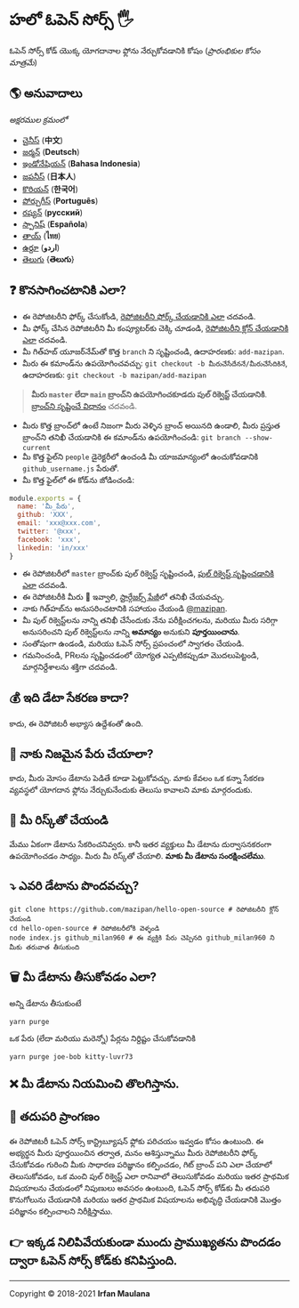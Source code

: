 # హలో ఓపెన్ సోర్స్ 🖐️

ఓపెన్ సోర్స్ కోడ్ యొక్క యోగదానాల ఫ్లోను నేర్చుకోవడానికి కోషం (_ప్రారంభికుల కోసం మాత్రమే_)

## 🌎 అనువాదాలు

_అక్షరముల క్రమంలో_

- [చైనీస్](./translations/README-CHI.md) (**中文**)
- [జర్మన్](./translations/README-DE.md) (**Deutsch**)
- [ఇండోనేషియన్](./translations/README-ID.md) (**Bahasa Indonesia**)
- [జపనీస్](./translations/README-JP.md) (**日本人**)
- [కొరియన్](./translations/README-KR.md) (**한국어**)
- [పోర్చుగీస్](./translations/README-PT-BR.md) (**Português**)
- [రష్యన్](./translations/README-RU.md) (**русский**)
- [స్పానిష్](./translations/README-ES.md) (**Española**)
- [తాయ్](./translations/README-TH.md) (**ไทย**)
- [ఉర్దూ](./translations/README-UR.md) (**اردو**)
- [తెలుగు](./translations/README-TE.md) {**తెలుగు**}

## ❓ కొనసాగించటానికి ఎలా?

- ఈ రెపోజిటరీని ఫోర్క్ చేసుకోండి, [రెపోజిటరీని ఫోర్క్ చేయడానికి ఎలా](https://help.github.com/articles/fork-a-repo/) చదవండి.
- మీ ఫోర్క్ చేసిన రెపోజిటరీని మీ కంప్యూటర్‌కు చెక్కి చూడండి, [రెపోజిటరీని క్లోన్ చేయడానికి ఎలా](https://docs.github.com/en/github/creating-cloning-and-archiving-repositories/cloning-a-repository) చదవండి.
- మీ గిత్‌హబ్ యూజర్‌నేమ్‌తో కొత్త `branch` ని సృష్టించండి, ఉదాహరణకు: `add-mazipan`.
- మీరు ఈ కమాండ్‌ను ఉపయోగించవచ్చు: `git checkout -b మీరుచేసేదేననే/మీరుచేసేదికినే`, ఉదాహరణకు: `git checkout -b mazipan/add-mazipan`

> **మీరు `master` లేదా `main` బ్రాంచ్‌ని ఉపయోగించకూడదు పుల్ రిక్వెస్ట్ చేయడానికి**.
> [బ్రాంచ్‌ని సృష్టించే విధానం](https://help.github.com/articles/creating-and-deleting-branches-within-your-repository/) చదవండి.

- మీరు కొత్త బ్రాంచ్‌లో ఉంటే నిజంగా మీరు వెళ్ళిన బ్రాంచ్ అయినది ఉండాలి, మీరు ప్రస్తుత బ్రాంచ్‌ని తనిఖీ చేయడానికి ఈ కమాండ్‌ను ఉపయోగించండి: `git branch --show-current`
- మీ కొత్త ఫైల్‌ని `people` డైరెక్టరీలో ఉంచండి మీ యాజమాన్యంలో ఉంచుకోవడానికి `github_username.js` పేరుతో.
- మీ కొత్త ఫైల్‌లో ఈ కోడ్‌ను జోడించండి:

```js
module.exports = {
  name: 'మీ_పేరు',
  github: 'XXX',
  email: 'xxx@xxx.com',
  twitter: '@xxx',
  facebook: 'xxx',
  linkedin: 'in/xxx'
}
```


- ఈ రెపోజిటరీలో `master` బ్రాంచ్‌కు పుల్ రిక్వెస్ట్ సృష్టించండి, [పుల్ రిక్వెస్ట్ సృష్టించడానికి ఎలా](https://help.github.com/articles/creating-a-pull-request/) చదవండి.
- ఈ రెపోజిటరీకి మీరు 🌟 ఇవ్వాలి, [స్టార్గేజర్స్ పేజీ](https://github.com/mazipan/hello-open-source/stargazers)లో తనిఖీ చేయవచ్చు.
- నాకు గిత్‌హబ్‌ను అనుసరించటానికి సహాయం చేయండి [@mazipan](https://github.com/mazipan).
- మీ పుల్ రిక్వెస్ట్‌లను నాన్ని తనిఖీ చేసేందుకు నేను పరీక్షించగలను, మరియు మీరు సరిగ్గా అనుసరించని పుల్ రిక్వెస్ట్‌లను నాన్ని **అమాన్యం** అనుకుని **పూర్తయించాను**.
- సంతోషంగా ఉండండి, మరియు ఓపెన్ సోర్స్ ప్రపంచంలో స్వాగతం చేయండి.
- గమనించండి, PRలను సృష్టించడంలో యోగ్యత ఎప్పటికప్పుడూ మొదలుపెట్టండి, మార్గనిర్దేశాలను శక్తిగా చదవండి.

## 💰 ఇది డేటా సేకరణ కాదా?

కాదు, ఈ రెపోజిటరీ అభ్యాస ఉద్దేశంతో ఉంది.

## 🥶 నాకు నిజమైన పేరు చేయాలా?

కాదు, మీరు మోసం డేటాను పెడితే కూడా పెట్టుకోవచ్చు.
మాకు కేవలం ఒక కన్నా సేకరణ వ్యవస్థలో యోగదాన ఫ్లోను నేర్చుకునేందుకు తెలుసు కావాలని మాకు మార్గరందుకు.

## 🙈 మీ రిస్క్‌తో చేయండి

మేము ఏకంగా డేటాను సేకరించనివ్వరు.
కానీ ఇతర వ్యక్తులు మీ డేటాను దుర్వాసనకరంగా ఉపయోగించడం సాధ్యం.
మీరు మీ రిస్క్‌తో చేయాలి.
**మాకు మీ డేటాను సంరక్షించలేము**.

## ⤵️ ఎవరి డేటాను పొందవచ్చు?

```shell
git clone https://github.com/mazipan/hello-open-source # రెపోజిటరీని క్లోన్ చేయండి
cd hello-open-source # రెపోజిటరీలోకి వెళ్ళండి
node index.js github_milan960 # ఈ వ్యక్తికి పేరు చెప్పినది github_milan960 ని మీకు తరువాత తీసుకుంది
```

## 🗑️ మీ డేటాను తీసుకోవడం ఎలా?

అన్ని డేటాను తీసుకుంటే

```shell
yarn purge
```

ఒక పేరు (లేదా మరియు మరెన్నో) పేర్లను నిర్దిష్టం చేసుకోవడానికి

```shell
yarn purge joe-bob kitty-luvr73
```

## ❌ మీ డేటాను నియమించి తొలగిస్తాను.

## 🚶 తదుపరి ప్రాంగణం

ఈ రెపోజిటరీ ఓపెన్ సోర్స్ కాన్ట్రిబ్యూషన్ ఫ్లోకు పరిచయం ఇవ్వడం కోసం ఉంటుంది.
ఈ అభ్యర్థన మీరు పూర్తయించిన తర్వాత, మనం ఆశిస్తున్నాము మీరు రెపోజిటరీని ఫోర్క్ చేసుకోవడం గురించి మీకు సాధారణ పరిజ్ఞానం కల్పించడం, గిట్ బ్రాంచ్ పని ఎలా చేయాలో తెలుసుకోవడం, ఒక మంచి పుల్ రిక్వెస్ట్ ఎలా రానివాలో తెలుసుకోవడం మరియు ఇతర ప్రాథమిక విషయాలను చేయడంలో నిపుణులు అవసరం ఉంటుంది, ఓపెన్ సోర్స్ కోడ్‌కు మీ తదుపరి కొనుగోలును చేయడానికి మరియు ఇతర ప్రాథమిక విషయాలను అభివృద్ధి చేయడానికి మొత్తం పరిజ్ఞానం కల్పించాలని నిరీక్షిస్తాము.

## 👉 ఇక్కడ నిలిపివేయకుండా ముందు ప్రాముఖ్యతను పొందడం ద్వారా ఓపెన్ సోర్స్ కోడ్‌కు కనిపిస్తుంది.

---

Copyright © 2018-2021 **Irfan Maulana**
